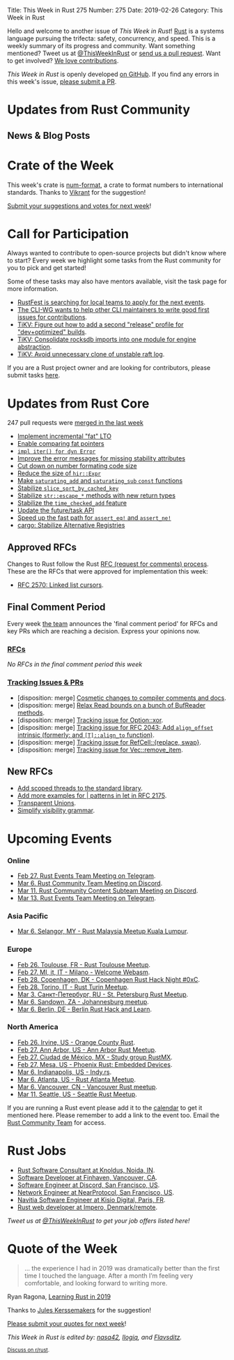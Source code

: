 Title: This Week in Rust 275
Number: 275
Date: 2019-02-26
Category: This Week in Rust

Hello and welcome to another issue of *This Week in Rust*!
[Rust](http://rust-lang.org) is a systems language pursuing the trifecta: safety, concurrency, and speed.
This is a weekly summary of its progress and community.
Want something mentioned? Tweet us at [@ThisWeekInRust](https://twitter.com/ThisWeekInRust) or [send us a pull request](https://github.com/cmr/this-week-in-rust).
Want to get involved? [We love contributions](https://github.com/rust-lang/rust/blob/master/CONTRIBUTING.md).

*This Week in Rust* is openly developed [on GitHub](https://github.com/cmr/this-week-in-rust).
If you find any errors in this week's issue, [please submit a PR](https://github.com/cmr/this-week-in-rust/pulls).

# Updates from Rust Community

## News & Blog Posts

# Crate of the Week

This week's crate is [num-format](https://github.com/bcmyers/num-format), a crate to format numbers to international standards. Thanks to [Vikrant](https://users.rust-lang.org/t/crate-of-the-week/2704/485) for the suggestion!

[Submit your suggestions and votes for next week][submit_crate]!

[submit_crate]: https://users.rust-lang.org/t/crate-of-the-week/2704

# Call for Participation

Always wanted to contribute to open-source projects but didn't know where to start?
Every week we highlight some tasks from the Rust community for you to pick and get started!

Some of these tasks may also have mentors available, visit the task page for more information.

* [RustFest is searching for local teams to apply for the next events](https://blog.rustfest.eu/call-for-teams).
* [The CLI-WG wants to help other CLI maintainers to write good first issues for contributions](https://github.com/rust-lang-nursery/cli-wg/issues/120).
* [TiKV: Figure out how to add a second "release" profile for "dev+optimized" builds](https://github.com/tikv/tikv/issues/4189).
* [TiKV: Consolidate rocksdb imports into one module for engine abstraction](https://github.com/tikv/tikv/issues/4229).
* [TiKV: Avoid unnecessary clone of unstable raft log](https://github.com/tikv/tikv/issues/2373).

If you are a Rust project owner and are looking for contributors, please submit tasks [here][guidelines].

[guidelines]: https://users.rust-lang.org/t/twir-call-for-participation/4821

# Updates from Rust Core

247 pull requests were [merged in the last week][merged]

[merged]: https://github.com/search?q=is%3Apr+org%3Arust-lang+is%3Amerged+merged%3A2019-02-11..2019-02-18

* [Implement incremental "fat" LTO](https://github.com/rust-lang/rust/pull/58378)
* [Enable comparing fat pointers](https://github.com/rust-lang/rust/pull/58301)
* [`impl iter() for dyn Error`](https://github.com/rust-lang/rust/pull/58289)
* [Improve the error messages for missing stability attributes](https://github.com/rust-lang/rust/pull/58276)
* [Cut down on number formating code size](https://github.com/rust-lang/rust/pull/58272)
* [Reduce the size of `hir::Expr`](https://github.com/rust-lang/rust/pull/58258)
* [Make `saturating_add` and `saturating_sub` `const` functions](https://github.com/rust-lang/rust/pull/58246)
* [Stabilize `slice_sort_by_cached_key`](https://github.com/rust-lang/rust/pull/58074)
* [Stabilize `str::escape_*` methods with new return types](https://github.com/rust-lang/rust/pull/58051)
* [Stabilize the `time_checked_add` feature](https://github.com/rust-lang/rust/pull/58034)
* [Update the future/task API](https://github.com/rust-lang/rust/pull/57992)
* [Speed up the fast path for `assert_eq!` and `assert_ne!`](https://github.com/rust-lang/rust/pull/57815)
* [cargo: Stabilize Alternative Registries](https://github.com/rust-lang/cargo/pull/6654)

## Approved RFCs

Changes to Rust follow the Rust [RFC (request for comments)
process](https://github.com/rust-lang/rfcs#rust-rfcs). These
are the RFCs that were approved for implementation this week:

* [RFC 2570: Linked list cursors](https://github.com/rust-lang/rfcs/pull/2570).

## Final Comment Period

Every week [the team](https://www.rust-lang.org/team.html) announces the
'final comment period' for RFCs and key PRs which are reaching a
decision. Express your opinions now.

### [RFCs](https://github.com/rust-lang/rfcs/labels/final-comment-period)

*No RFCs in the final comment period this week*


### [Tracking Issues & PRs](https://github.com/rust-lang/rust/labels/final-comment-period)

* [disposition: merge] [Cosmetic changes to compiler comments and docs](https://github.com/rust-lang/rust/issues/58619).
* [disposition: merge] [Relax Read bounds on a bunch of BufReader<R> methods](https://github.com/rust-lang/rust/pull/58423).
* [disposition: merge] [Tracking issue for Option::xor](https://github.com/rust-lang/rust/issues/50512).
* [disposition: merge] [Tracking issue for RFC 2043: Add `align_offset` intrinsic (formerly: and `[T]::align_to` function)](https://github.com/rust-lang/rust/issues/44488).
* [disposition: merge] [Tracking issue for RefCell::{replace, swap}](https://github.com/rust-lang/rust/issues/43570).
* [disposition: merge] [Tracking issue for Vec::remove_item](https://github.com/rust-lang/rust/issues/40062).

## New RFCs

* [Add scoped threads to the standard library](https://github.com/rust-lang/rfcs/pull/2647).
* [Add more examples for | patterns in let in RFC 2175](https://github.com/rust-lang/rfcs/pull/2646).
* [Transparent Unions](https://github.com/rust-lang/rfcs/pull/2645).
* [Simplify visibility grammar](https://github.com/rust-lang/rfcs/pull/2640).

# Upcoming Events

### Online

* [Feb 27. Rust Events Team Meeting on Telegram](https://t.me/joinchat/EkKINhHCgZ9llzvPidOssA).
* [Mar  6. Rust Community Team Meeting on Discord](https://discordapp.com/channels/442252698964721669/443773747350994945).
* [Mar 11. Rust Community Content Subteam Meeting on Discord](https://discordapp.com/channels/442252698964721669/443773747350994945).
* [Mar 13. Rust Events Team Meeting on Telegram](https://t.me/joinchat/EkKINhHCgZ9llzvPidOssA).

### Asia Pacific

* [Mar  6. Selangor, MY - Rust Malaysia Meetup Kuala Lumpur](https://www.facebook.com/events/1128655260646848/<).

### Europe

* [Feb 26. Toulouse, FR - Rust Toulouse Meetup](https://www.meetup.com/fr-FR/Toulouse-Rust-Meetup/events/258761649/).
* [Feb 27. MI, it, IT - Milano - Welcome Webasm](https://www.meetup.com/rust-language-milano/events/259067981).
* [Feb 28. Copenhagen, DK - Copenhagen Rust Hack Night #0xC](https://cph.rs/).
* [Feb 28. Torino, IT - Rust Turin Meetup](https://www.meetup.com/Mozilla-Torino/events/258586428).
* [Mar  3. Санкт-Петербург, RU - St. Petersburg Rust Meetup](https://www.meetup.com/spbrust/events/whmxrqyzfbfb).
* [Mar  6. Sandown, ZA - Johannesburg meetup](https://www.meetup.com/Johannesburg-Rust-Meetup).
* [Mar  6. Berlin, DE - Berlin Rust Hack and Learn](https://www.meetup.com/opentechschool-berlin/events/rjgkhqyzfbjb/).

### North America

* [Feb 26. Irvine, US - Orange County Rust](https://www.meetup.com/oc-rust/events/258331354/).
* [Feb 27. Ann Arbor, US - Ann Arbor Rust Meetup](https://www.meetup.com/Ann-Arbor-Rust-Meetup/events/cgsskqyzdbkc/).
* [Feb 27. Ciudad de México, MX - Study group RustMX](https://www.meetup.com/Rust-MX/events/259194133/).
* [Feb 27. Mesa, US - Phoenix Rust: Embedded Devices](https://www.meetup.com/Desert-Rustaceans/events/258596537).
* [Mar  6. Indianapolis, US - Indy.rs](https://www.meetup.com/indyrs/events/mffbtpyzfbjb/).
* [Mar  6. Atlanta, US - Rust Atlanta Meetup](https://www.meetup.com/Rust-ATL/events/cbcmbqyzfbjb/).
* [Mar  6. Vancouver, CN - Vancouver Rust meetup](https://www.meetup.com/Vancouver-Rust/events/hkllqqyzfbjb/).
* [Mar 11. Seattle, US - Seattle Rust Meetup](https://www.meetup.com/Seattle-Rust-Meetup/events/nzfspqyzfbpb/).

If you are running a Rust event please add it to the [calendar] to get
it mentioned here. Please remember to add a link to the event too.
Email the [Rust Community Team][community] for access.

[calendar]: https://www.google.com/calendar/embed?src=apd9vmbc22egenmtu5l6c5jbfc%40group.calendar.google.com
[community]: mailto:community-team@rust-lang.org

# Rust Jobs

* [Rust Software Consultant at Knoldus, Noida, IN](https://www.knoldus.com/careers/rust-software-consultant.knol).
* [Software Developer at Finhaven, Vancouver, CA](https://angel.co/finhaven/jobs/411238-software-developer).
* [Software Engineer at Discord, San Francisco, US](https://discordapp.com/jobs/4200751002).
* [Network Engineer at NearProtocol, San Francisco, US](https://nearprotocol.com/careers/?gh_jid=4205573002).
* [Navitia Software Engineer at Kisio Digital, Paris, FR](https://www.welcometothejungle.co/companies/kisio-digital/jobs/rust-c-developpeur-h-f_paris).
* [Rust web developer at Impero, Denmark/remote](https://impero.com/job/full-stack-web-developer-rust/).

*Tweet us at [@ThisWeekInRust](https://twitter.com/ThisWeekInRust) to get your job offers listed here!*

# Quote of the Week

> … the experience I had in 2019 was dramatically better than the first time I touched the language. After a month I’m feeling very comfortable, and looking forward to writing more.

Ryan Ragona, [Learning Rust in 2019](https://www.ragona.com/posts/learning_rust_2019)

Thanks to [Jules Kerssemakers](https://users.rust-lang.org/t/twir-quote-of-the-week/328/624) for the suggestion!

[Please submit your quotes for next week](http://users.rust-lang.org/t/twir-quote-of-the-week/328)!

*This Week in Rust is edited by: [nasa42](https://github.com/nasa42), [llogiq](https://github.com/llogiq), and [Flavsditz](https://github.com/Flavsditz).*

<small>[Discuss on r/rust]().</small>
